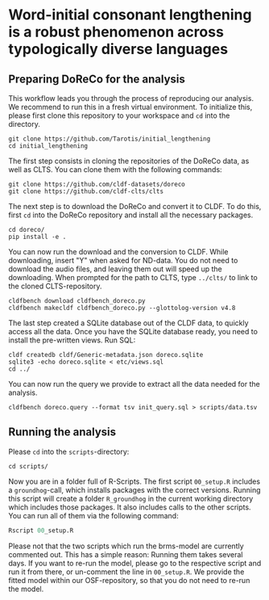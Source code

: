 # Word-initial consonant lengthening is a robust phenomenon across typologically diverse languages

## Preparing DoReCo for the analysis

This workflow leads you through the process of reproducing our analysis. We recommend to run this in a fresh virtual environment. To initialize this, please first clone this repository to your workspace and `cd` into the directory.

```CLI
git clone https://github.com/Tarotis/initial_lengthening
cd initial_lengthening
```

The first step consists in cloning the repositories of the DoReCo data, as well as CLTS. You can clone them with the following commands:

```CLI
git clone https://github.com/cldf-datasets/doreco
git clone https://github.com/cldf-clts/clts
```

The next step is to download the DoReCo and convert it to CLDF. To do this, first `cd` into the DoReCo repository and install all the necessary packages.

```CLI
cd doreco/
pip install -e .
```

You can now run the download and the conversion to CLDF. While downloading, insert "Y" when asked for ND-data. You do not need to download the audio files, and leaving them out will speed up the downloading. When prompted for the path to CLTS, type `../clts/` to link to the cloned CLTS-repository.

```
cldfbench download cldfbench_doreco.py
cldfbench makecldf cldfbench_doreco.py --glottolog-version v4.8
```

The last step created a SQLite database out of the CLDF data, to quickly access all the data. Once you have the SQLite database ready, you need to install the pre-written views. Run SQL:

```
cldf createdb cldf/Generic-metadata.json doreco.sqlite
sqlite3 -echo doreco.sqlite < etc/views.sql
cd ../
```

You can now run the query we provide to extract all the data needed for the analysis.

```
cldfbench doreco.query --format tsv init_query.sql > scripts/data.tsv
```

## Running the analysis

Please `cd` into the `scripts`-directory:

```CLI
cd scripts/
```

Now you are in a folder full of R-Scripts. The first script `00_setup.R` includes a `groundhog`-call, which installs packages with the correct versions. Running this script will create a folder `R_groundhog` in the current working directory which includes those packages. It also includes calls to the other scripts. You can run all of them via the following command:

```R
Rscript 00_setup.R
```

Please not that the two scripts which run the brms-model are currently commented out. This has a simple reason: Running them takes several days. If you want to re-run the model, please go to the respective script and run it from there, or un-comment the line in `00_setup.R`. We provide the fitted model within our OSF-repository, so that you do not need to re-run the model.

